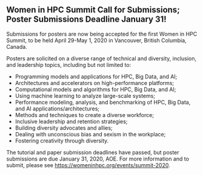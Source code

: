 ## Women in HPC Summit Call for Submissions; Poster Submissions Deadline January 31!

Submissions for posters are now being accepted for the
first Women in HPC Summit, to be held April 29-May 1, 2020 in Vancouver, British
Columbia, Canada.

Posters are solicited on a diverse range of technical and diversity, inclusion, 
and leadership topics, including but not limited to:
- Programming models and applications for HPC, Big Data, and AI;
- Architectures and accelerators on high-performance platforms;
- Computational models and algorithms for HPC, Big Data, and AI;
- Using machine learning to analyze large-scale systems;
- Performance modeling, analysis, and benchmarking of HPC, Big Data, and AI
applications/architectures;
- Methods and techniques to create a diverse workforce;
- Inclusive leadership and retention strategies;
- Building diversity advocates and allies;
- Dealing with unconscious bias and sexism in the workplace;
- Fostering creativity through diversity.

The tutorial and paper submission deadlines have passed, but poster submissions 
are due January 31, 2020, AOE. For more information and to submit, please see
<https://womeninhpc.org/events/summit-2020>.
